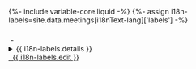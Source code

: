 {%- include variable-core.liquid -%}
{%- assign i18n-labels=site.data.meetings[i18nText-lang]['labels'] -%}

<div class="panel panel-default meeting-panel">
    <div class="panel-body small">
        <h3 class="title mrgn-tp-sm"></h3>
        <div>
            <span class="start date"></span>&nbsp;-&nbsp;<span class="end date"></span>
        </div>
        <details class="col-sm-9 col-md-9">
            <summary>{{ i18n-labels.details }}</summary>
            <div class="well">
                <ul class="lst-none small">
                    <li><a target="_blank" rel="external" class="web web1" href="#"></a></li>
                    <li><a target="_blank" rel="external" class="web web2" href="#"></a></li>
                </ul>
                <dl class="dl-horizontal brdr-0">
                    <dt class="contact-label">{{ i18n-labels.contact }}</dt>
                    <dd class="contact"></dd>
                    <dt class="location-label">{{ i18n-labels.location }}</dt>
                    <dd class="location"></dd>
                    <dt class="address-label">{{ i18n-labels.address }}</dt>
                    <dd class="address"></dd>
                    <dt class="phone-label">{{ i18n-labels.phone }}</dt>
                    <dd class="phone"></dd>
                    <dt class="email-label">{{ i18n-labels.email }}</dt>
                    <dd class="email"></dd>
                    <dt class="proceedings-label">{{ i18n-labels.proceedings }}</dt>
                    <dd class="proceedings"></dd>
                    <dt class="keywords-label">{{ i18n-labels.keywords }}</dt>
                    <dd class="keywords"></dd>
                    <dt class="meeting-number-label">{{ i18n-labels.number }}</dt>
                    <dd class="meeting-number"></dd>
                </dl>
            </div>
        </details>
        <a class="btn btn-default edit col-sm-offset-1 col-sm-2 col-md-offset-1 col-md-2" href="{{ i18n-labels.edit_url }}"><span class="glyphicon glyphicon-pencil" aria-hidden="true"></span>&nbsp; {{ i18n-labels.edit }}</a>       
    </div>
</div>
